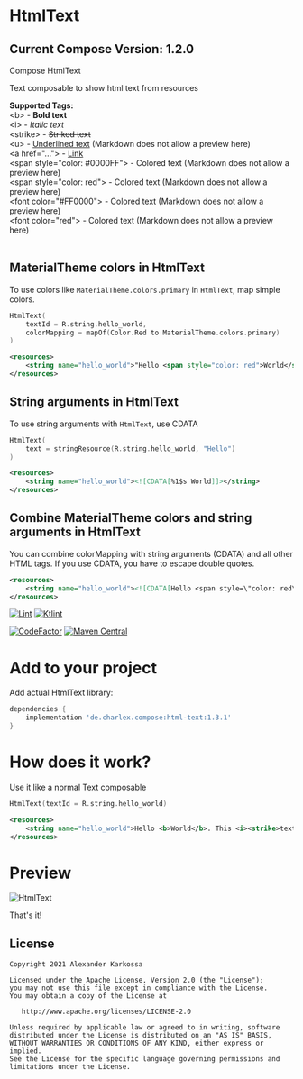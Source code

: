 # HtmlText
## Current Compose Version: 1.2.0
Compose HtmlText

Text composable to show html text from resources

**Supported Tags:**<br>
&lt;b> - <b>Bold text</b><br>
&lt;i> - <i>Italic text</i><br>
&lt;strike> - <strike>Striked text</strike><br>
&lt;u> - <u>Underlined text</u> (Markdown does not allow a preview here)<br> 
&lt;a href="..."> - <a href="https://github.com/ch4rl3x/HtmlText">Link</a><br>
&lt;span style="color: #0000FF"> - Colored text (Markdown does not allow a preview here)<br>
&lt;span style="color: red"> - Colored text (Markdown does not allow a preview here)<br>
&lt;font color="#FF0000"> - Colored text (Markdown does not allow a preview here)<br>
&lt;font color="red"> - Colored text (Markdown does not allow a preview here)<br><br>

## MaterialTheme colors in HtmlText
To use colors like `MaterialTheme.colors.primary` in `HtmlText`, map simple colors.
```kotlin
HtmlText(
    textId = R.string.hello_world,
    colorMapping = mapOf(Color.Red to MaterialTheme.colors.primary)
)
```
```xml
<resources>
    <string name="hello_world">"Hello <span style="color: red">World</span>"</string>
</resources>
```

## String arguments in HtmlText
To use string arguments with `HtmlText`, use CDATA
```kotlin
HtmlText(
    text = stringResource(R.string.hello_world, "Hello")
)
```
```xml
<resources>
    <string name="hello_world"><![CDATA[%1$s World]]></string>
</resources>
```

## Combine MaterialTheme colors and string arguments in HtmlText
You can combine colorMapping with string arguments (CDATA) and all other HTML tags. If you use CDATA, you have to escape double quotes.
```xml
<resources>
    <string name="hello_world"><![CDATA[Hello <span style=\"color: red\">World</span>]]></string>
</resources>
```

<a href="https://github.com/ch4rl3x/HtmlText/actions?query=workflow%3ALint"><img src="https://github.com/ch4rl3x/HtmlText/workflows/Lint/badge.svg" alt="Lint"></a>
<a href="https://github.com/ch4rl3x/HtmlText/actions?query=workflow%3AKtlint"><img src="https://github.com/ch4rl3x/HtmlText/workflows/Ktlint/badge.svg" alt="Ktlint"></a>

<a href="https://www.codefactor.io/repository/github/ch4rl3x/HtmlText"><img src="https://www.codefactor.io/repository/github/ch4rl3x/HtmlText/badge" alt="CodeFactor" /></a>
<a href="https://repo1.maven.org/maven2/de/charlex/compose/html-text/"><img src="https://img.shields.io/maven-central/v/de.charlex.compose/html-text" alt="Maven Central" /></a>


# Add to your project

Add actual HtmlText library:

```groovy
dependencies {
    implementation 'de.charlex.compose:html-text:1.3.1'
}
```

# How does it work?

Use it like a normal Text composable

```kotlin
HtmlText(textId = R.string.hello_world)
```

```xml
<resources>
    <string name="hello_world">Hello <b>World</b>. This <i><strike>text</strike>sentence</i> is form<b>att<u>ed</u></b> in simple html. <a href="https://github.com/ch4rl3x/HtmlText">HtmlText</a></string>
</resources>
```

# Preview

![HtmlText](https://github.com/ch4rl3x/HtmlText/blob/main/art/screenshot.png)


That's it!

License
--------

    Copyright 2021 Alexander Karkossa

    Licensed under the Apache License, Version 2.0 (the "License");
    you may not use this file except in compliance with the License.
    You may obtain a copy of the License at

       http://www.apache.org/licenses/LICENSE-2.0

    Unless required by applicable law or agreed to in writing, software
    distributed under the License is distributed on an "AS IS" BASIS,
    WITHOUT WARRANTIES OR CONDITIONS OF ANY KIND, either express or implied.
    See the License for the specific language governing permissions and
    limitations under the License.
